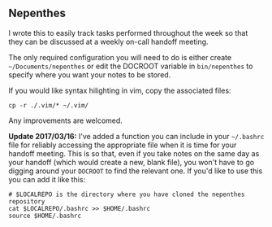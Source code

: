 ## Nepenthes

I wrote this to easily track tasks performed throughout the week so that they can be discussed at a weekly on-call handoff meeting.

The only required configuration you will need to do is either create `~/Documents/nepenthes` or edit the DOCROOT variable in `bin/nepenthes` to specify where you want your notes to be stored.

If you would like syntax hilighting in vim, copy the associated files:

`cp -r ./.vim/* ~/.vim/`

Any improvements are welcomed.

**Update 2017/03/16:**
I've added a function you can include in your `~/.bashrc` file for reliably accessing the appropriate file when it is time for your handoff meeting. This is so that, even if you take notes on the same day as your handoff (which would create a new, blank file), you won't have to go digging around your `DOCROOT` to find the relevant one. If you'd like to use this you can add it like this:

```
# $LOCALREPO is the directory where you have cloned the nepenthes repository
cat $LOCALREPO/.bashrc >> $HOME/.bashrc
source $HOME/.bashrc
```
